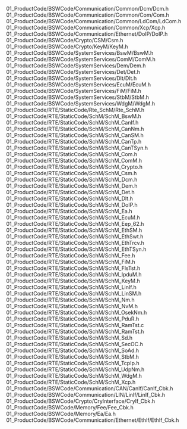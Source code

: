 01_ProductCode/BSWCode/Communication/Common/Dcm/Dcm.h
01_ProductCode/BSWCode/Communication/Common/Com/Com.h
01_ProductCode/BSWCode/Communication/Common/LdCom/LdCom.h
01_ProductCode/BSWCode/Communication/Common/Xcp/Xcp.h
01_ProductCode/BSWCode/Communication/Ethernet/DoIP/DoIP.h
01_ProductCode/BSWCode/Crypto/CSM/Csm.h
01_ProductCode/BSWCode/Crypto/KeyM/KeyM.h
01_ProductCode/BSWCode/SystemServices/BswM/BswM.h
01_ProductCode/BSWCode/SystemServices/ComM/ComM.h
01_ProductCode/BSWCode/SystemServices/Dem/Dem.h
01_ProductCode/BSWCode/SystemServices/Det/Det.h
01_ProductCode/BSWCode/SystemServices/Dlt/Dlt.h
01_ProductCode/BSWCode/SystemServices/EcuM/EcuM.h
01_ProductCode/BSWCode/SystemServices/FiM/FiM.h
01_ProductCode/BSWCode/SystemServices/StbM/StbM.h
01_ProductCode/BSWCode/SystemServices/WdgM/WdgM.h
01_ProductCode/RTE/StaticCode/Rte_SchM/Rte_SchM.h
01_ProductCode/RTE/StaticCode/SchM/SchM_BswM.h
01_ProductCode/RTE/StaticCode/SchM/SchM_CanIf.h
01_ProductCode/RTE/StaticCode/SchM/SchM_CanNm.h
01_ProductCode/RTE/StaticCode/SchM/SchM_CanSM.h
01_ProductCode/RTE/StaticCode/SchM/SchM_CanTp.h
01_ProductCode/RTE/StaticCode/SchM/SchM_CanTSyn.h
01_ProductCode/RTE/StaticCode/SchM/SchM_Com.h
01_ProductCode/RTE/StaticCode/SchM/SchM_ComM.h
01_ProductCode/RTE/StaticCode/SchM/SchM_Crypto.h
01_ProductCode/RTE/StaticCode/SchM/SchM_Csm.h
01_ProductCode/RTE/StaticCode/SchM/SchM_Dcm.h
01_ProductCode/RTE/StaticCode/SchM/SchM_Dem.h
01_ProductCode/RTE/StaticCode/SchM/SchM_Det.h
01_ProductCode/RTE/StaticCode/SchM/SchM_Dlt.h
01_ProductCode/RTE/StaticCode/SchM/SchM_DoIP.h
01_ProductCode/RTE/StaticCode/SchM/SchM_Ea.h
01_ProductCode/RTE/StaticCode/SchM/SchM_EcuM.h
01_ProductCode/RTE/StaticCode/SchM/SchM_Eep_62.h
01_ProductCode/RTE/StaticCode/SchM/SchM_EthSM.h
01_ProductCode/RTE/StaticCode/SchM/SchM_EthSwt.h
01_ProductCode/RTE/StaticCode/SchM/SchM_EthTrcv.h
01_ProductCode/RTE/StaticCode/SchM/SchM_EthTSyn.h
01_ProductCode/RTE/StaticCode/SchM/SchM_Fee.h
01_ProductCode/RTE/StaticCode/SchM/SchM_FiM.h
01_ProductCode/RTE/StaticCode/SchM/SchM_FlsTst.h
01_ProductCode/RTE/StaticCode/SchM/SchM_IpduM.h
01_ProductCode/RTE/StaticCode/SchM/SchM_KeyM.h
01_ProductCode/RTE/StaticCode/SchM/SchM_LinIf.h
01_ProductCode/RTE/StaticCode/SchM/SchM_LinSM.h
01_ProductCode/RTE/StaticCode/SchM/SchM_Nm.h
01_ProductCode/RTE/StaticCode/SchM/SchM_NvM.h
01_ProductCode/RTE/StaticCode/SchM/SchM_OsekNm.h
01_ProductCode/RTE/StaticCode/SchM/SchM_PduR.h
01_ProductCode/RTE/StaticCode/SchM/SchM_RamTst.c
01_ProductCode/RTE/StaticCode/SchM/SchM_RamTst.h
01_ProductCode/RTE/StaticCode/SchM/SchM_Sd.h
01_ProductCode/RTE/StaticCode/SchM/SchM_SecOC.h
01_ProductCode/RTE/StaticCode/SchM/SchM_SoAd.h
01_ProductCode/RTE/StaticCode/SchM/SchM_StbM.h
01_ProductCode/RTE/StaticCode/SchM/SchM_TcpIp.h
01_ProductCode/RTE/StaticCode/SchM/SchM_UdpNm.h
01_ProductCode/RTE/StaticCode/SchM/SchM_WdgM.h
01_ProductCode/RTE/StaticCode/SchM/SchM_Xcp.h
01_ProductCode/BSWCode/Communication/CAN/CanIf/CanIf_Cbk.h
01_ProductCode/BSWCode/Communication/LIN/LinIf/LinIf_Cbk.h
01_ProductCode/BSWCode/Crypto/CryInterface/CryIf_Cbk.h
01_ProductCode/BSWCode/Memory/Fee/Fee_Cbk.h
01_ProductCode/BSWCode/Memory/Ea/Ea.h
01_ProductCode/BSWCode/Communication/Ethernet/EthIf/EthIf_Cbk.h